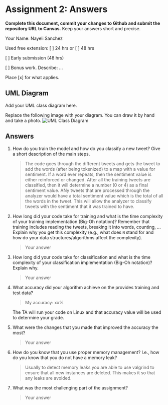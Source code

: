 # Assignment 2: Answers

**Complete this document, commit your changes to Github and submit the repository URL to Canvas.** Keep your answers short and precise.

Your Name: Nayeli Sanchez

Used free extension: [ ] 24 hrs or [ ] 48 hrs

[ ] Early submission (48 hrs)

[ ] Bonus work. Describe: ...

Place [x] for what applies.


## UML Diagram

Add your UML class diagram here.

Replace the following image with your diagram. You can draw it by hand and take a photo.
![UML Class Diagram](UML_class.png)

## Answers

1. How do you train the model and how do you classify a new tweet? Give a short description of the main steps.

    > The code goes through the different tweets and gets the tweet to add the words (after being tokenized) to a map with a value for sentiment. If a word ever repeats, then the sentiment value is either reinforced or changed. After all the training tweets are classified, then it will determine a number (0 or 4) as a final sentiment value. ANy tweets that are processed through the analyzer would have a total sentiment value which is the total of all the words in the tweet. This will allow the analyzer to classify tweets with the sentiment that it was trained to have.

2. How long did your code take for training and what is the time complexity of your training implementation (Big-Oh notation)? Remember that training includes reading the tweets, breaking it into words, counting, ... Explain why you get this complexity (e.g., what does `N` stand for and how do your data structures/algorithms affect the complexity).

   > Your answer

3. How long did your code take for classification and what is the time complexity of your classification implementation (Big-Oh notation)? Explain why.

   > Your answer

4. What accuracy did your algorithm achieve on the provides training and test data? 

   > My accuracy: xx%

   The TA will run your code on Linux and that accuracy value will be used to determine your grade.

5. What were the changes that you made that improved the accuracy the most?
   
   > Your answer

6. How do you know that you use proper memory management? I.e., how do you know that you do not have
   a memory leak?

   > Usually to detect memory leaks you are able to use valgrind to ensure that all new instances are deleted. This makes it so that any leaks are avoided.

6. What was the most challenging part of the assignment?

   > Your answer

